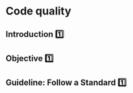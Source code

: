 <link rel="stylesheet" href="{{baseUrl}}/css/textbook.css">

<div class="website-content">

# Code quality


## Introduction :one:

<panel header="================================================================"
    type="seamless" alt="introduction">
  <include src="introduction/index.md#main" />
</panel>

## Objective :one:
<panel header="================================================================"
    type="seamless" alt="objective">
  <include src="objective/index.md#main" />
</panel>

## Guideline: Follow a Standard :one: 
<panel header="================================================================"
    type="seamless" alt="follow standard">
  <include src="followStandard/index.md#main" />
</panel>

</div>
